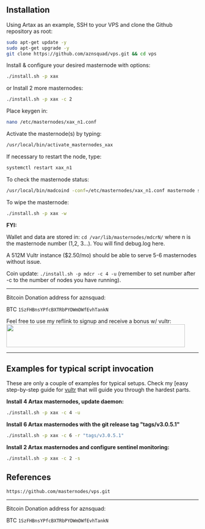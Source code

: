 ## Installation

Using Artax as an example, SSH to your VPS and clone the Github repository as root:

```bash
sudo apt-get update -y
sudo apt-get upgrade -y
git clone https://github.com/aznsquad/vps.git && cd vps
```

Install & configure your desired masternode with options:

```bash
./install.sh -p xax
```

or Install 2 more masternodes:
```bash
./install.sh -p xax -c 2
```

Place keygen in:
```bash
nano /etc/masternodes/xax_n1.conf
```

Activate the masternode(s) by typing:
```bash
/usr/local/bin/activate_masternodes_xax
```

If necessary to restart the node, type:
```bash
systemctl restart xax_n1
```

To check the masternode status:
```bash
/usr/local/bin/madcoind -conf=/etc/masternodes/xax_n1.conf masternode status
```

To wipe the masternode:
```bash
./install.sh -p xax -w
```

**FYI:**

Wallet and data are stored in:
```cd /var/lib/masternodes/mdcrN/```
where n is the masternode number (1,2, 3...). You will find debug.log here.

A 512M Vultr instance ($2.50/mo) should be able to serve 5-6 masternodes without issue.

Coin update:
```./install.sh -p mdcr -c 4 -u``` (remember to set number after -c to the number of nodes you have running).

---

Bitcoin Donation address for aznsquad:

BTC ```1SzFHBnsYPfcBXTRbPYDWmDWfEvhTankN```


Feel free to use my reflink to signup and receive a bonus w/ vultr:
<a href="https://www.vultr.com/?ref=7282775"><img src="https://www.vultr.com/media/banner_2.png" width="468" height="60"></a>

---

## Examples for typical script invocation

These are only a couple of examples for typical setups. Check my [easy step-by-step guide for [vultr](/docs/masternode_vps.md) that will guide you through the hardest parts.


**Install 4 Artax masternodes, update daemon:**

```bash
./install.sh -p xax -c 4 -u
```

**Install 6 Artax masternodes with the git release tag "tags/v3.0.5.1"**

```bash
./install.sh -p xax -c 6 -r "tags/v3.0.5.1"
```

**Install 2 Artax masternodes and configure sentinel monitoring:**

```bash
./install.sh -p xax -c 2 -s
```

## References

```https://github.com/masternodes/vps.git```

---

Bitcoin Donation address for aznsquad:

BTC ```1SzFHBnsYPfcBXTRbPYDWmDWfEvhTankN```
